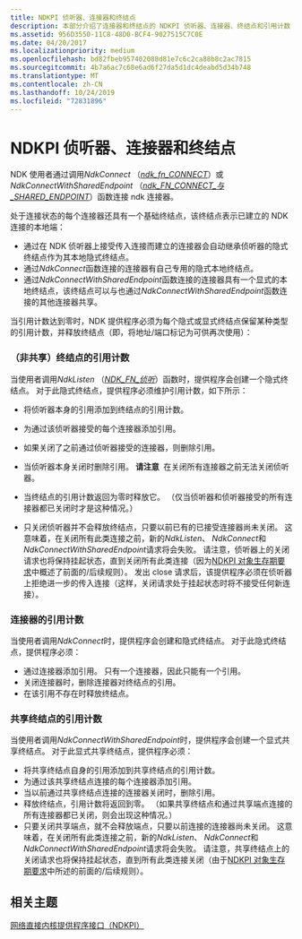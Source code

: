 ```yaml
---
title: NDKPI 侦听器、连接器和终结点
description: 本部分介绍了连接器和终结点的 NDKPI 侦听器、连接器、终结点和引用计数
ms.assetid: 956D3550-11C8-48D0-BCF4-9027515C7C0E
ms.date: 04/20/2017
ms.localizationpriority: medium
ms.openlocfilehash: bd82fbeb957402088d81e7c6c2ca88b8c2ac7815
ms.sourcegitcommit: 4b7a6ac7c68e6ad6f27da5d1dc4deabd5d34b748
ms.translationtype: MT
ms.contentlocale: zh-CN
ms.lasthandoff: 10/24/2019
ms.locfileid: "72831896"
---
```

# <a name="ndkpi-listeners-connectors-and-endpoints"></a>NDKPI 侦听器、连接器和终结点


NDK 使用者通过调用*NdkConnect* （[*ndk\_fn\_CONNECT*](https://docs.microsoft.com/windows-hardware/drivers/ddi/ndkpi/nc-ndkpi-ndk_fn_connect)）或*NdkConnectWithSharedEndpoint* （[*ndk\_FN\_CONNECT\_与\_SHARED\_ENDPOINT*](https://docs.microsoft.com/windows-hardware/drivers/ddi/ndkpi/nc-ndkpi-ndk_fn_connect_with_shared_endpoint)）函数连接 ndk 连接器。

处于连接状态的每个连接器还具有一个基础终结点，该终结点表示已建立的 NDK 连接的本地端：

-   通过在 NDK 侦听器上接受传入连接而建立的连接器会自动继承侦听器的隐式终结点作为其本地隐式终结点。
-   通过*NdkConnect*函数连接的连接器有自己专用的隐式本地终结点。
-   通过*NdkConnectWithSharedEndpoint*函数连接的连接器具有一个显式的本地终结点，该终结点可以与也通过*NdkConnectWithSharedEndpoint*函数连接的其他连接器共享。

当引用计数达到零时，NDK 提供程序必须为每个隐式或显式终结点保留某种类型的引用计数，并释放终结点（即，将地址/端口标记为可供再次使用）：

### <a name="reference-counting-for-non-shared-endpoints"></a>（非共享）终结点的引用计数

当使用者调用*NdkListen* （[*NDK\_FN\_侦听*](https://docs.microsoft.com/windows-hardware/drivers/ddi/ndkpi/nc-ndkpi-ndk_fn_listen)）函数时，提供程序会创建一个隐式终结点。 对于此隐式终结点，提供程序必须维护引用计数，如下所示：

-   将侦听器本身的引用添加到终结点的引用计数。
-   为通过该侦听器接受的每个连接器添加引用。
-   如果关闭了之前通过侦听器接受的连接器，则删除引用。
-   当侦听器本身关闭时删除引用。
    **请注意**  在关闭所有连接器之前无法关闭侦听器。

     

-   当终结点的引用计数返回为零时释放它。 （仅当侦听器和侦听器接受的所有连接器都已关闭时才是这种情况。）
-   只关闭侦听器并不会释放终结点，只要以前已有的已接受连接器尚未关闭。 这意味着，在关闭所有此类连接之前，新的*NdkListen*、 *NdkConnect*和*NdkConnectWithSharedEndpoint*请求将会失败。 请注意，侦听器上的关闭请求也将保持挂起状态，直到关闭所有此类连接（因为[NDKPI 对象生存期要求](ndkpi-object-lifetime-requirements.md)中概述了前面的/后续规则）。 发出 close 请求后，该提供程序必须在侦听器上拒绝进一步的传入连接（这样，关闭请求处于挂起状态时将不接受任何新连接）。

### <a name="reference-counting-for-connectors"></a>连接器的引用计数

当使用者调用*NdkConnect*时，提供程序会创建和隐式终结点。 对于此隐式终结点，提供程序必须：

-   通过连接器添加引用。 只有一个连接器，因此只能有一个引用。
-   关闭连接器时，删除连接器对终结点的引用。
-   在该引用不存在时释放终结点。

### <a name="reference-counting-for-shared-endpoints"></a>共享终结点的引用计数

当使用者调用*NdkConnectWithSharedEndpoint*时，提供程序会创建一个显式共享终结点。 对于此显式共享终结点，提供程序必须：

-   将共享终结点自身的引用添加到共享终结点的引用计数。
-   为通过该共享终结点连接的每个连接器添加引用。
-   当以前通过共享终结点连接的连接器关闭时，删除引用。
-   释放终结点，引用计数将返回到零。 （如果共享终结点和通过共享端点连接的所有连接器都已关闭，则会出现这种情况。）
-   只要关闭共享端点，就不会释放端点，只要以前连接的连接器尚未关闭。 这意味着，在关闭所有此类连接之前，新的*NdkListen*、 *NdkConnect*和*NdkConnectWithSharedEndpoint*请求将会失败。 请注意，共享终结点上的关闭请求也将保持挂起状态，直到所有此类连接关闭（由于[NDKPI 对象生存期要求](ndkpi-object-lifetime-requirements.md)中所述的前面的/后续规则）。

## <a name="related-topics"></a>相关主题


[网络直接内核提供程序接口（NDKPI）](network-direct-kernel-programming-interface--ndkpi-.md)

 

 






